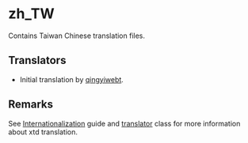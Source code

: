 # zh_TW

Contains Taiwan Chinese translation files.

## Translators

* Initial translation by [qingyiwebt](https://github.com/qingyiwebt).

## Remarks

See [Internationalization](https://gammasoft71.github.io/xtd/docs/documentation/Guides/xtd.core/internationalization) guide and [translator](https://gammasoft71.github.io/xtd/reference_guides/latest/classxtd_1_1translator.html) class for more information about xtd translation.
